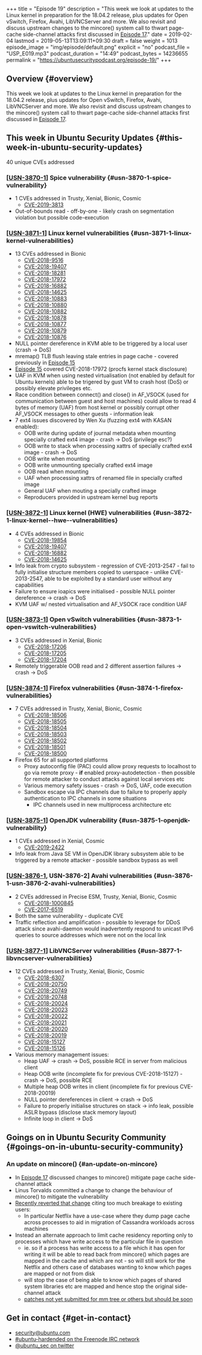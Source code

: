 +++
title = "Episode 19"
description = "This week we look at updates to the Linux kernel in preparation for the 18.04.2 release, plus updates for Open vSwitch, Firefox, Avahi, LibVNCServer and more. We also revisit and discuss upstream changes to the mincore() system call to thwart page-cache side-channel attacks first discussed in [Episode 17](https://ubuntusecuritypodcast.org/episode-17/)."
date = 2019-02-04
lastmod = 2019-05-13T13:09:11+09:30
draft = false
weight = 1013
episode_image = "img/episode/default.png"
explicit = "no"
podcast_file = "USP_E019.mp3"
podcast_duration = "14:49"
podcast_bytes = 14236655
permalink = "https://ubuntusecuritypodcast.org/episode-19/"
+++

## Overview {#overview}

This week we look at updates to the Linux kernel in preparation for the 18.04.2 release, plus updates for Open vSwitch, Firefox, Avahi, LibVNCServer and more. We also revisit and discuss upstream changes to the mincore() system call to thwart page-cache side-channel attacks first discussed in [Episode 17](https://ubuntusecuritypodcast.org/episode-17/).


## This week in Ubuntu Security Updates {#this-week-in-ubuntu-security-updates}

40 unique CVEs addressed


### [[USN-3870-1](https://usn.ubuntu.com/3870-1/)] Spice vulnerability {#usn-3870-1-spice-vulnerability}

-   1 CVEs addressed in Trusty, Xenial, Bionic, Cosmic
    -   [CVE-2019-3813](https://people.canonical.com/~ubuntu-security/cve/CVE-2019-3813)
-   Out-of-bounds read - off-by-one - likely crash on segmentation violation but possible code-execution


### [[USN-3871-1](https://usn.ubuntu.com/3871-1/)] Linux kernel vulnerabilities {#usn-3871-1-linux-kernel-vulnerabilities}

-   13 CVEs addressed in Bionic
    -   [CVE-2018-9516](https://people.canonical.com/~ubuntu-security/cve/CVE-2018-9516)
    -   [CVE-2018-19407](https://people.canonical.com/~ubuntu-security/cve/CVE-2018-19407)
    -   [CVE-2018-18281](https://people.canonical.com/~ubuntu-security/cve/CVE-2018-18281)
    -   [CVE-2018-17972](https://people.canonical.com/~ubuntu-security/cve/CVE-2018-17972)
    -   [CVE-2018-16882](https://people.canonical.com/~ubuntu-security/cve/CVE-2018-16882)
    -   [CVE-2018-14625](https://people.canonical.com/~ubuntu-security/cve/CVE-2018-14625)
    -   [CVE-2018-10883](https://people.canonical.com/~ubuntu-security/cve/CVE-2018-10883)
    -   [CVE-2018-10880](https://people.canonical.com/~ubuntu-security/cve/CVE-2018-10880)
    -   [CVE-2018-10882](https://people.canonical.com/~ubuntu-security/cve/CVE-2018-10882)
    -   [CVE-2018-10878](https://people.canonical.com/~ubuntu-security/cve/CVE-2018-10878)
    -   [CVE-2018-10877](https://people.canonical.com/~ubuntu-security/cve/CVE-2018-10877)
    -   [CVE-2018-10879](https://people.canonical.com/~ubuntu-security/cve/CVE-2018-10879)
    -   [CVE-2018-10876](https://people.canonical.com/~ubuntu-security/cve/CVE-2018-10876)
-   NULL pointer dereference in KVM able to be triggered by a local user (crash -> DoS)
-   mremap() TLB flush leaving stale entries in page cache - covered previously in [Episode 15](https://ubuntusecuritypodcast.org/episode-15/)
-   [Episode 15](https://ubuntusecuritypodcast.org/episode-15/) covered CVE-2018-17972 (procfs kernel stack disclosure)
-   UAF in KVM when using nested virtualisation (not enabled by default for Ubuntu kernels) able to be trigered by gust VM to crash host (DoS) or possibly elevate privileges etc.
-   Race condition between connect() and close() in AF\_VSOCK (used for communication between guest and host machines) could allow to read 4 bytes of memory (UAF) from host kernel or possibly corrupt other AF\_VSOCK messages to other guests - information leak
-   7 ext4 issues discovered by Wen Xu (fuzzing ext4 with KASAN enabled):
    -   OOB write during update of journal metadata when mounting specially crafted ext4 image - crash -> DoS (privilege esc?)
    -   OOB write to stack when processing xattrs of specially crafted ext4 image - crash -> DoS
    -   OOB write when mounting
    -   OOB write unmounting specially crafted ext4 image
    -   OOB read when mounting
    -   UAF when processing xattrs of renamed file in specially crafted image
    -   General UAF when mouting a specially crafted image
    -   Reproducers provided in upstream kernel bug reports


### [[USN-3872-1](https://usn.ubuntu.com/3872-1/)] Linux kernel (HWE) vulnerabilities {#usn-3872-1-linux-kernel--hwe--vulnerabilities}

-   4 CVEs addressed in Bionic
    -   [CVE-2018-19854](https://people.canonical.com/~ubuntu-security/cve/CVE-2018-19854)
    -   [CVE-2018-19407](https://people.canonical.com/~ubuntu-security/cve/CVE-2018-19407)
    -   [CVE-2018-16882](https://people.canonical.com/~ubuntu-security/cve/CVE-2018-16882)
    -   [CVE-2018-14625](https://people.canonical.com/~ubuntu-security/cve/CVE-2018-14625)
-   Info leak from crypto subsystem - regression of CVE-2013-2547 - fail to fully initialise structure members copied to userspace - unlike CVE-2013-2547, able to be exploited by a standard user without any capabilities
-   Failure to ensure ioapics were initialised - possible NULL pointer dereference -> crash -> DoS
-   KVM UAF w/ nested virtualisation and AF\_VSOCK race condition UAF


### [[USN-3873-1](https://usn.ubuntu.com/3873-1/)] Open vSwitch vulnerabilities {#usn-3873-1-open-vswitch-vulnerabilities}

-   3 CVEs addressed in Xenial, Bionic
    -   [CVE-2018-17206](https://people.canonical.com/~ubuntu-security/cve/CVE-2018-17206)
    -   [CVE-2018-17205](https://people.canonical.com/~ubuntu-security/cve/CVE-2018-17205)
    -   [CVE-2018-17204](https://people.canonical.com/~ubuntu-security/cve/CVE-2018-17204)
-   Remotely triggerable OOB read and 2 different assertion failures -> crash -> DoS


### [[USN-3874-1](https://usn.ubuntu.com/3874-1/)] Firefox vulnerabilities {#usn-3874-1-firefox-vulnerabilities}

-   7 CVEs addressed in Trusty, Xenial, Bionic, Cosmic
    -   [CVE-2018-18506](https://people.canonical.com/~ubuntu-security/cve/CVE-2018-18506)
    -   [CVE-2018-18505](https://people.canonical.com/~ubuntu-security/cve/CVE-2018-18505)
    -   [CVE-2018-18504](https://people.canonical.com/~ubuntu-security/cve/CVE-2018-18504)
    -   [CVE-2018-18503](https://people.canonical.com/~ubuntu-security/cve/CVE-2018-18503)
    -   [CVE-2018-18502](https://people.canonical.com/~ubuntu-security/cve/CVE-2018-18502)
    -   [CVE-2018-18501](https://people.canonical.com/~ubuntu-security/cve/CVE-2018-18501)
    -   [CVE-2018-18500](https://people.canonical.com/~ubuntu-security/cve/CVE-2018-18500)
-   Firefox 65 for all supported platforms
    -   Proxy autoconfig file (PAC) could allow proxy requests to localhost to go via remote proxy - **if** enabled proxy-autodetection - then possible for remote attacker to conduct attacks against local services etc
    -   Various memory safety issues - crash -> DoS, UAF, code execution
    -   Sandbox escape via IPC channels due to failure to properly apply authentication to IPC channels in some situations
        -   IPC channels used in new multiprocess architecture etc


### [[USN-3875-1](https://usn.ubuntu.com/3875-1/)] OpenJDK vulnerability {#usn-3875-1-openjdk-vulnerability}

-   1 CVEs addressed in Xenial, Cosmic
    -   [CVE-2019-2422](https://people.canonical.com/~ubuntu-security/cve/CVE-2019-2422)
-   Info leak from Java SE VM in OpenJDK library subsystem able to be triggered by a remote attacker - possible sandbox bypass as well


### [[USN-3876-1](https://usn.ubuntu.com/3876-1/), USN-3876-2] Avahi vulnerabilities {#usn-3876-1-usn-3876-2-avahi-vulnerabilities}

-   2 CVEs addressed in Precise ESM, Trusty, Xenial, Bionic, Cosmic
    -   [CVE-2018-1000845](https://people.canonical.com/~ubuntu-security/cve/CVE-2018-1000845)
    -   [CVE-2017-6519](https://people.canonical.com/~ubuntu-security/cve/CVE-2017-6519)
-   Both the same vulnerability - duplicate CVE
-   Traffic reflection and amplification - possible to leverage for DDoS attack since avahi-daemon would inadvertently respond to unicast IPv6 queries to source addresses which were not on the local link


### [[USN-3877-1](https://usn.ubuntu.com/3877-1/)] LibVNCServer vulnerabilities {#usn-3877-1-libvncserver-vulnerabilities}

-   12 CVEs addressed in Trusty, Xenial, Bionic, Cosmic
    -   [CVE-2018-6307](https://people.canonical.com/~ubuntu-security/cve/CVE-2018-6307)
    -   [CVE-2018-20750](https://people.canonical.com/~ubuntu-security/cve/CVE-2018-20750)
    -   [CVE-2018-20749](https://people.canonical.com/~ubuntu-security/cve/CVE-2018-20749)
    -   [CVE-2018-20748](https://people.canonical.com/~ubuntu-security/cve/CVE-2018-20748)
    -   [CVE-2018-20024](https://people.canonical.com/~ubuntu-security/cve/CVE-2018-20024)
    -   [CVE-2018-20023](https://people.canonical.com/~ubuntu-security/cve/CVE-2018-20023)
    -   [CVE-2018-20022](https://people.canonical.com/~ubuntu-security/cve/CVE-2018-20022)
    -   [CVE-2018-20021](https://people.canonical.com/~ubuntu-security/cve/CVE-2018-20021)
    -   [CVE-2018-20020](https://people.canonical.com/~ubuntu-security/cve/CVE-2018-20020)
    -   [CVE-2018-20019](https://people.canonical.com/~ubuntu-security/cve/CVE-2018-20019)
    -   [CVE-2018-15127](https://people.canonical.com/~ubuntu-security/cve/CVE-2018-15127)
    -   [CVE-2018-15126](https://people.canonical.com/~ubuntu-security/cve/CVE-2018-15126)
-   Various memory management issues:
    -   Heap UAF -> crash -> DoS, possible RCE in server from malicious client
    -   Heap OOB write (incomplete fix for previous CVE-2018-15127) - crash -> DoS, possible RCE
    -   Multiple heap OOB writes in client (incomplete fix for previous CVE-2018-20019)
    -   NULL pointer dereferences in client -> crash -> DoS
    -   Failure to properly initialise structures on stack -> info leak, possible ASLR bypass (disclose stack memory layout)
    -   Infinite loop in client -> DoS


## Goings on in Ubuntu Security Community {#goings-on-in-ubuntu-security-community}


### An update on mincore() {#an-update-on-mincore}

-   In [Episode 17](https://ubuntusecuritypodcast.org/episode-17/) discussed changes to mincore() mitigate page cache side-channel attack
-   Linus Torvalds committed a change to change the behaviour of mincore() to mitigate the vulnerability
-   [Recently reverted that change](https://git.kernel.org/pub/scm/linux/kernel/git/torvalds/linux.git/commit/?id=30bac164aca750892b93eef350439a0562a68647) citing too much breakage to existing users:
    -   In particular Netflix have a use-case where they dump page cache across processes to aid in migration of Cassandra workloads across machines
-   Instead an alternate approach to limit cache residency reporting only to processes which have write access to the particular file in question
    -   ie. so if a process has write access to a file which it has open for writing it will be able to read back from mincore() which pages are mapped in the cache and which are not - so will still work for the Netflix and others case of databases wanting to know which pages are mapped or not from disk
    -   will stop the case of being able to know which pages of shared system libraries etc are mapped and hence stop the original side-channel attack
    -   [patches not yet submitted for mm tree or others but should be soon](https://git.kernel.org/pub/scm/linux/kernel/git/jikos/jikos.git/log/?h=pagecache-sidechannel-v2)


## Get in contact {#get-in-contact}

-   [security@ubuntu.com](mailto:security@ubuntu.com)
-   [#ubuntu-hardended on the Freenode IRC network](http://webchat.freenode.net?channels=%23ubuntu-hardened&uio=d4)
-   [@ubuntu\_sec on twitter](https://twitter.com/ubuntu%5Fsec)